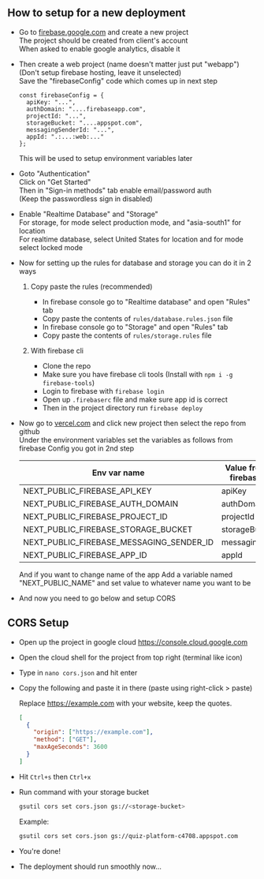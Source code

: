 ## How to setup for a new deployment

- Go to [firebase.google.com](https://firebase.google.com) and create a new project <br>
  The project should be created from client's account<br>
  When asked to enable google analytics, disable it

- Then create a web project (name doesn't matter just put "webapp")<br>
  (Don't setup firebase hosting, leave it unselected)<br>
  Save the "firebaseConfig" code which comes up in next step

  ```
  const firebaseConfig = {
    apiKey: "...",
    authDomain: "....firebaseapp.com",
    projectId: "...",
    storageBucket: "....appspot.com",
    messagingSenderId: "...",
    appId: ".:...:web:..."
  };
  ```

  This will be used to setup environment variables later

- Goto "Authentication"<br>
  Click on "Get Started"<br>
  Then in "Sign-in methods" tab enable email/password auth<br>
  (Keep the passwordless sign in disabled)

- Enable "Realtime Database" and "Storage"<br>
  For storage, for mode select production mode, and "asia-south1" for location<br>
  For realtime database, select United States for location and for mode select locked mode

- Now for setting up the rules for database and storage you can do it in 2 ways

  1. Copy paste the rules (recommended)

     - In firebase console go to "Realtime database" and open "Rules" tab
     - Copy paste the contents of `rules/database.rules.json` file
     - In firebase console go to "Storage" and open "Rules" tab
     - Copy paste the contents of `rules/storage.rules` file

  2. With firebase cli

     - Clone the repo
     - Make sure you have firebase cli tools (Install with `npm i -g firebase-tools`)
     - Login to firebase with `firebase login`
     - Open up `.firebaserc` file and make sure app id is correct
     - Then in the project directory run `firebase deploy`

- Now go to [vercel.com](vercel.com) and click new project then select the repo from github<br>
  Under the environment variables set the variables as follows from firebase Config you got in 2nd step<br>

  | Env var name                             | Value from key in firebaseConfig |
  | ---------------------------------------- | -------------------------------- |
  | NEXT_PUBLIC_FIREBASE_API_KEY             | apiKey                           |
  | NEXT_PUBLIC_FIREBASE_AUTH_DOMAIN         | authDomain                       |
  | NEXT_PUBLIC_FIREBASE_PROJECT_ID          | projectId                        |
  | NEXT_PUBLIC_FIREBASE_STORAGE_BUCKET      | storageBucket                    |
  | NEXT_PUBLIC_FIREBASE_MESSAGING_SENDER_ID | messagingSenderId                |
  | NEXT_PUBLIC_FIREBASE_APP_ID              | appId                            |

  And if you want to change name of the app Add a variable named "NEXT_PUBLIC_NAME" and set value to whatever name you want to be

- And now you need to go below and setup CORS

## CORS Setup

- Open up the project in google cloud https://console.cloud.google.com

- Open the cloud shell for the project from top right (terminal like icon)

- Type in `nano cors.json` and hit enter

- Copy the following and paste it in there (paste using right-click > paste)

  Replace https://example.com with your website, keep the quotes.

  ```json
  [
    {
      "origin": ["https://example.com"],
      "method": ["GET"],
      "maxAgeSeconds": 3600
    }
  ]
  ```

- Hit `Ctrl+s` then `Ctrl+x`

- Run command with your storage bucket

  ```bash
  gsutil cors set cors.json gs://<storage-bucket>
  ```

  Example:

  ```bash
  gsutil cors set cors.json gs://quiz-platform-c4708.appspot.com
  ```

- You're done!

- The deployment should run smoothly now...
